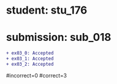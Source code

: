 # student: stu_176
# submission: sub_018

```diff
+ ex03_0: Accepted
+ ex03_1: Accepted
+ ex03_2: Accepted
```
#incorrect=0
#correct=3
